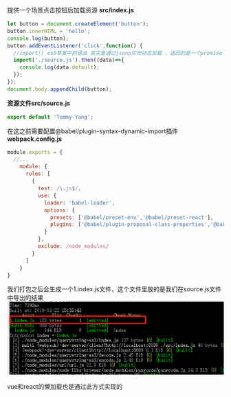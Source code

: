 提供一个场景点击按钮后加载资源
**src/index.js**
```javascript
let button = document.createElement('button');
button.innerHTML = 'hello';
console.log(button);
button.addEventListener('click',function() {
  //import() es6草案中的语法 其实是通过jsonp实现动态加载 ，返回的是一个promise
  import('./source.js').then((data)=>{
    console.log(data.default);
  });
});
document.body.appendChild(button);
```
**资源文件src/source.js**
```javascript
export default 'Tommy-Yang';
```
在这之前需要配置@babel/plugin-syntax-dynamic-import插件  
**webpack.config.js**
```javascript
module.exports = {
  //...
    module: {
      rules: [
        {
          test: /\.js$/,
          use: {
            loader: 'babel-loader',
            options: {
              presets: ['@babel/preset-env','@babel/preset-react'],
              plugins: ['@babel/plugin-proposal-class-properties','@babel/plugin-syntax-dynamic-import']
            }
          },
          exclude: /node_modules/
        }
      ]
    }
}
```

我们打包之后会生成一个1.index.js文件，这个文件里放的是我们在source.js文件中导出的结果  
<img src="./images/24-1.jpg"/>  

vue和react的懒加载也是通过此方式实现的
